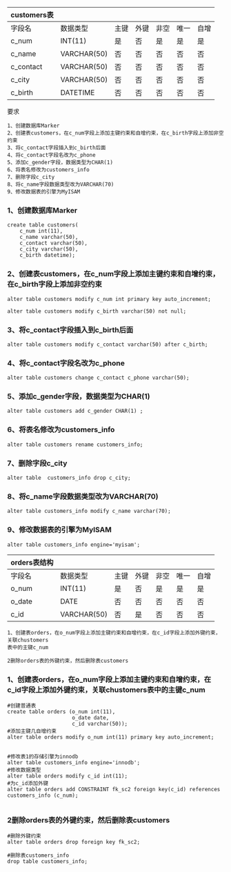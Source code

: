 | customers表 |             |      |      |      |      |      |
| ----------- | ----------- | ---- | ---- | ---- | ---- | ---- |
| 字段名      | 数据类型    | 主键 | 外键 | 非空 | 唯一 | 自增 |
| c_num       | INT(11)     | 是   | 否   | 是   | 是   | 是   |
| c_name      | VARCHAR(50) | 否   | 否   | 否   | 否   | 否   |
| c_contact   | VARCHAR(50) | 否   | 否   | 否   | 否   | 否   |
| c_city      | VARCHAR(50) | 否   | 否   | 否   | 否   | 否   |
| c_birth     | DATETIME    | 否   | 否   | 否   | 否   | 否   |

要求

```
1、创建数据库Marker			
2、创建表customers，在c_num字段上添加主键约束和自增约束，在c_birth字段上添加非空约束		
3、将c_contact字段插入到c_birth后面			
4、将c_contact字段名改为c_phone			
5、添加c_gender字段，数据类型为CHAR(1)			
6、将表名修改为customers_info			
7、删除字段c_city			
8、将c_name字段数据类型改为VARCHAR(70)			
9、修改数据表的引擎为MyISAM			

```

### 1、创建数据库Marker		

```mysql
create table customers(
	c_num int(11),
	c_name varchar(50),
	c_contact varchar(50),
	c_city varchar(50),
	c_birth datetime);
```

### 2、创建表customers，在c_num字段上添加主键约束和自增约束，在c_birth字段上添加非空约束		

```mysql
alter table customers modify c_num int primary key auto_increment;

alter table customers modify c_birth varchar(50) not null;
```

### 3、将c_contact字段插入到c_birth后面		

```mysql
alter table customers modify c_contact varchar(50) after c_birth;
```

### 4、将c_contact字段名改为c_phone	

```mysql
alter table customers change c_contact c_phone varchar(50);
```

### 5、添加c_gender字段，数据类型为CHAR(1)		

```mysql
alter table customers add c_gender CHAR(1) ;	
```

### 6、将表名修改为customers_info		

```mysql
alter table customers rename customers_info;
```

### 7、删除字段c_city

```mysql
alter table  customers_info drop c_city;
```

### 8、将c_name字段数据类型改为VARCHAR(70)	

```mysql
alter table customers_info modify c_name varchar(70);
```

### 9、修改数据表的引擎为MyISAM

```mysql
alter table customers_info engine='myisam';
```



| orders表结构 |             |      |      |      |      |      |
| ------------ | ----------- | ---- | ---- | ---- | ---- | ---- |
| 字段名       | 数据类型    | 主键 | 外键 | 非空 | 唯一 | 自增 |
| o_num        | INT(11)     | 是   | 否   | 是   | 是   | 是   |
| o_date       | DATE        | 否   | 否   | 否   | 否   | 否   |
| c_id         | VARCHAR(50) | 否   | 是   | 否   | 否   | 否   |

```
1、创建表orders，在o_num字段上添加主键约束和自增约束，在c_id字段上添加外键约束，关联chustomers
表中的主键c_num			

2删除orders表的外键约束，然后删除表customers			
```

### 1、创建表orders，在o_num字段上添加主键约束和自增约束，在c_id字段上添加外键约束，关联chustomers表中的主键c_num	

```mysql
#创建普通表
create table orders (o_num int(11),
                     o_date date,
                     c_id varchar(50));
#添加主键几自增约束       
alter table orders modify o_num int(11) primary key auto_increment;


#修改表1的存储引擎为innodb
alter table customers_info engine='innodb';
#修改数据类型
alter table orders modify c_id int(11);
#为c_id添加外键
alter table orders add CONSTRAINT fk_sc2 foreign key(c_id) references customers_info (c_num);
                  
```

### 2删除orders表的外键约束，然后删除表customers		

```mysql
#删除外键约束
alter table orders drop foreign key fk_sc2;

#删除表customers_info
drop table customers_info;
```

